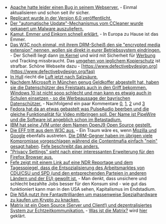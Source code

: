 * [Apache hatte leider einen Bug in seinem Webserver.](https://blog.fuzzing-project.org/60-Optionsbleed-HTTP-OPTIONS-method-can-leak-Apaches-server-memory.html) - Einmal aktualisieren und schon seit ihr sicher.
* [Replicant wurde in der Version 6.0 veröffentlicht.](https://www.pro-linux.de/news/1/25161/android-klon-replicant-60-aktualisiert.html)
* [Der "automatische Update"-Mechanismus vom CCleaner wurde gekapert um Malware auszuliefern.](https://blog.fefe.de/?ts=a7415076)
* [Kamut, Emmer und Einkorn schnell erklärt.](http://www.kraeuterallerlei.de/urgetreide-sorten-kamut-emmer-und-einkorn/) - In Europa zu Hause ist das Emmer.
* [Das W3C noch einmal, mit ihrem DRM-Scheiß den sie "encrypted media extension" nennen, wollen sie direkt in eurer Betriebssystem eindringen.](https://www.heise.de/newsticker/meldung/Kopierschutz-im-Browser-W3C-macht-Encrypted-Media-Extensions-zum-Standard-3834889.html) - Der Scheiß liegt dann [im Kernel](https://www.heise.de/forum/heise-online/News-Kommentare/Kopierschutz-im-Browser-W3C-macht-Encrypted-Media-Extensions-zum-Standard/Re-Kann-mal-jemand-mit-knappen-Worten-erklaeren-wie/posting-31062357/show/) und wird mit Sicherheit für [Werbung](https://www.heise.de/forum/heise-online/News-Kommentare/Kopierschutz-im-Browser-W3C-macht-Encrypted-Media-Extensions-zum-Standard/Was-bedeutet-das-fuer-Adblocker/posting-31061834/show/) und Tracking missbraucht. Das [umgehen von jeglichem Kopierschutz](https://www.heise.de/forum/heise-online/News-Kommentare/Kopierschutz-im-Browser-W3C-macht-Encrypted-Media-Extensions-zum-Standard/Re-Was-wird-wie-bisher-bei-jedem-Kopierschutz-wieder-passieren/posting-31062558/show/) ist strafbar. Schöne Webseite dazu - [https://www.defectivebydesign.org](https://www.defectivebydesign.org/faq)
* [In Hull](https://de.wikipedia.org/wiki/Kingston_upon_Hull) riecht die [Luft jetzt nach Salzsäure.](https://blog.fefe.de/?ts=a73fc895)
* [Nachdem Microsoft in München genug Geldkoffer abgestellt hat, haben sie die Datenschützer des Freistaats auch in den Griff bekommen. Windows 10 ist nicht sooo schlecht und man kann es etwaig auch in Schulen einsetzen - so die Werbeaussage der bayrischen Datenschützer.](https://www.heise.de/newsticker/meldung/Datenschuetzer-Unternehmen-koennen-Windows-10-Enterprise-datenschutzkonform-einsetzen-3835496.html) - Nachfolgend ein paar Kommentare [0](https://www.heise.de/forum/heise-online/News-Kommentare/Datenschuetzer-Unternehmen-koennen-Windows-10-Enterprise-datenschutzkonform-einsetzen/dass-sich-die-meisten-Datenuebertragungen-kontrollieren-lassen/posting-31068450/show/), [1](https://www.heise.de/forum/heise-online/News-Kommentare/Datenschuetzer-Unternehmen-koennen-Windows-10-Enterprise-datenschutzkonform-einsetzen/Ob-Datenschuetzer-in-NRW-oder-Berlin-zum-gleichen-Ergebnis-gekommen-waeren/posting-31068369/show/), [2](https://www.heise.de/forum/heise-online/News-Kommentare/Datenschuetzer-Unternehmen-koennen-Windows-10-Enterprise-datenschutzkonform-einsetzen/Der-Bericht-ist-fehlerhaft/posting-31068095/show/) und [3](https://www.heise.de/forum/heise-online/News-Kommentare/Datenschuetzer-Unternehmen-koennen-Windows-10-Enterprise-datenschutzkonform-einsetzen/Sinnfreier-Werbeartikel/posting-31067974/show/)
* [Fedora hat da an etwas gebastelt was PulseAudio beerben und die gleiche Funktionalität für Video mitbringen soll. Der Name ist PipeWire und die Software ist angeblich schon im Betastadium.](http://pipewire.org/)
* [IBM hat seine JVM unter dem Namen OpenJ9 Open Source gestellt.](https://www.pro-linux.de/news/1/25164/ibm-%C3%B6ffnet-seine-jvm.html)
* [Die EFF tritt aus dem W3C aus.](https://www.heise.de/ix/meldung/Protest-gegen-DRM-im-Browser-EFF-verabschiedet-sich-vom-W3C-3835127.html) - Ein Traum wäre es, wenn [Mozilla und Google](https://www.heise.de/forum/iX/News-Kommentare/Protest-gegen-DRM-im-Browser-EFF-verabschiedet-sich-vom-W3C/So-Mozilla-und-Chrome-jetzt-seit-cool/posting-31066248/show/) ebenfalls austreten. [Die DRM-Gegner haben im übrigen viele Kompromisse vorgeschlagen während die Contentmafia einfach "nein" gesagt haben](https://www.heise.de/forum/iX/News-Kommentare/Protest-gegen-DRM-im-Browser-EFF-verabschiedet-sich-vom-W3C/die-DRM-Gegner-machen-Kompromissvorschlaege-die-Befuerworter-bleiben-starrsinnig/posting-31065354/show/). [Fefe beschreibt das anders.](https://blog.fefe.de/?ts=a73e0942)
* ["Privacy Settings" sieht nach einer interessanten Erweiterung für den Firefox Browser aus.](https://addons.mozilla.org/en-US/firefox/addon/privacy-settings/)
* [Fefe zeigt mit einem Link auf eine NDR Reportage und dem Tagesspiegel, dass die Entsozialisierung des Arbeitsmarktes von CDU/CSU und SPD (und den entsprechenden Parteien in anderen Ländern und der EU) gewollt ist.](https://blog.fefe.de/?ts=a73ede7e) - Man denkt, dass unsichere und schlecht bezahlte Jobs besser für den Konsum sind - wie gut das funktioniert kann man in den USA sehen, Kapitalismus im Endstadium.
* [Die NSA nutzt ihre Fantasttrilliarden um massenweise Spezialhardware zu kaufen um Krypto zu knacken.](https://blog.fefe.de/?ts=a73ff836)
* [Matrix ist ein Open Source (Server und Client!) und dezentralisiertes System zur Echtzeitkommunikation.](https://matrix.org/) - [Was ist die Matrix?](https://matrix.org/docs/guides/faq.html#what-is-matrix) wird [hier](https://matrix.org/docs/guides/faq.html#what-is-matrix) geklärt.
